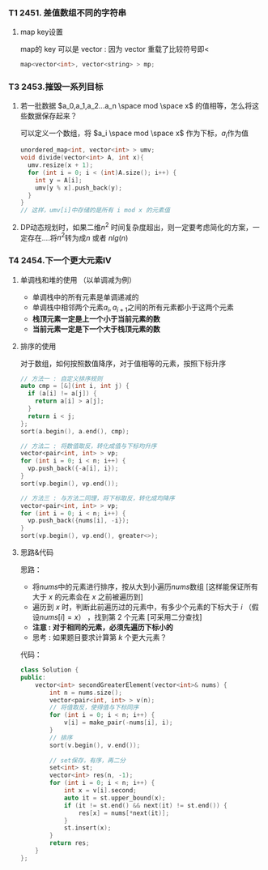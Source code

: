 ### T1 2451. 差值数组不同的字符串

1. map key设置

   map的 key 可以是 vector<int>  :  因为 vector 重载了比较符号即$<$

   ```cpp
   map<vector<int>, vector<string> > mp;
   ```



### T3 2453.摧毁一系列目标

1. 若一批数据 $a_0,a_1,a_2...a_n \space mod \space x$ 的值相等，怎么将这些数据保存起来？

   可以定义一个数组，将 $a_i \space mod \space x$ 作为下标，$a_i$作为值

   ```cpp
   unordered_map<int, vector<int> > umv;
   void divide(vector<int> A, int x){
     umv.resize(x + 1);
     for (int i = 0; i < (int)A.size(); i++) {
       int y = A[i];
       umv[y % x].push_back(y);
     }
   }
   // 这样，umv[i]中存储的是所有 i mod x 的元素值
   ```

2. DP动态规划时，如果二维$n^2$ 时间复杂度超出，则一定要考虑简化的方案，一定存在....将$n^2$转为成$n$ 或者 $nlg(n)$



### T4 2454.下一个更大元素IV

1. 单调栈和堆的使用 （以单调减为例）
   * 单调栈中的所有元素是单调递减的
   * 单调栈中相邻两个元素$a_i,a_{i+1}$之间的所有元素都小于这两个元素
   * **栈顶元素一定是上一个小于当前元素的数**
   * **当前元素一定是下一个大于栈顶元素的数**



2. 排序的使用

   对于数组，如何按照数值降序，对于值相等的元素，按照下标升序

   ```cpp
   // 方法一 : 自定义排序规则
   auto cmp = [&](int i, int j) {
     if (a[i] != a[j]) {
       return a[i] > a[j];
     }
     return i < j;
   };
   sort(a.begin(), a.end(), cmp);
   
   // 方法二 : 将数值取反，转化成值与下标均升序 
   vector<pair<int, int> > vp;
   for (int i = 0; i < n; i++) {
     vp.push_back({-a[i], i});
   }
   sort(vp.begin(), vp.end());
   
   // 方法三 : 与方法二同理，将下标取反，转化成均降序
   vector<pair<int, int> > vp;
   for (int i = 0; i < n; i++) {
     vp.push_back({nums[i], -i});
   }
   sort(vp.begin(), vp.end(), greater<>);
   ```

   

3. 思路&代码

   思路：

   * 将$nums$中的元素进行排序，按从大到小遍历$nums$数组 [这样能保证所有大于 $x$ 的元素会在 $x$ 之前被遍历到]
   * 遍历到 $x$ 时，判断此前遍历过的元素中，有多少个元素的下标大于 $i$ （假设$nums[i] = x$） ，找到第 $2$ 个元素  [可采用二分查找]
   * **注意 : 对于相同的元素，必须先遍历下标小的**
   * 思考 : 如果题目要求计算第 $k$ 个更大元素？

   

   代码：

   ```cpp
   class Solution {
   public:
       vector<int> secondGreaterElement(vector<int>& nums) {
           int n = nums.size();
           vector<pair<int, int> > v(n);
           // 将值取反，使得值与下标同序
           for (int i = 0; i < n; i++) {
               v[i] = make_pair(-nums[i], i);
           }
           // 排序
           sort(v.begin(), v.end());
           
           // set保存，有序，再二分
           set<int> st;
           vector<int> res(n, -1);
           for (int i = 0; i < n; i++) {
               int x = v[i].second;
               auto it = st.upper_bound(x);
               if (it != st.end() && next(it) != st.end()) {
                   res[x] = nums[*next(it)];
               }
               st.insert(x);
           }
           return res;
       }
   };
   ```

   

